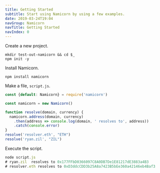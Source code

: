 ```yaml
---
title: Getting Started
subtitle: Start using Namicorn by using a few examples.
date: 2019-03-24T19:04
navGroup: Namicorn
navTitle: Getting Started
navIndex: 0
---
```


Create a new project.

```shell
mkdir test-out-namicorn && cd $_
npm init -y
```

Install Namicorn.

```shell
npm install namicorn
```

Make a file, `script.js`.

```javascript
const {default: Namicorn} = require('namicorn')

const namicorn = new Namicorn()

function resolve(domain, currency) {
  namicorn.address(domain, currency)
    .then(address => console.log(domain, ' resolves to', address))
    .catch(console.error)
}
resolve('resolver.eth', "ETH")
resolve('ryan.zil', "ZIL")
```

Execute the script.

```javascript
node script.js
# ryan.zil  resolves to 0x177FFbD0366097C8A0DB7De1E81217dE3883a4B3
# resolver.eth resolves to 0xD3ddcCDD3b25A8a7423B5bEe360a42146eb4Baf3
```
